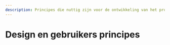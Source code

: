 ```yaml
---
description: Principes die nuttig zijn voor de ontwikkeling van het product
---
```


# Design en gebruikers principes

